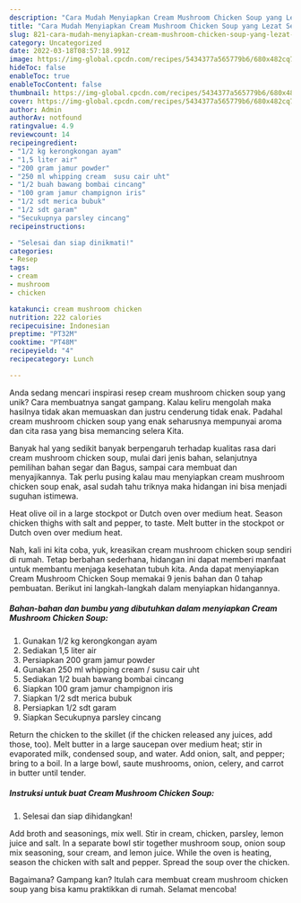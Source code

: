 ```yaml
---
description: "Cara Mudah Menyiapkan Cream Mushroom Chicken Soup yang Lezat Sekali"
title: "Cara Mudah Menyiapkan Cream Mushroom Chicken Soup yang Lezat Sekali"
slug: 821-cara-mudah-menyiapkan-cream-mushroom-chicken-soup-yang-lezat-sekali
category: Uncategorized
date: 2022-03-18T08:57:18.991Z
image: https://img-global.cpcdn.com/recipes/5434377a565779b6/680x482cq70/cream-mushroom-chicken-soup-foto-resep-utama.jpg
hideToc: false
enableToc: true
enableTocContent: false
thumbnail: https://img-global.cpcdn.com/recipes/5434377a565779b6/680x482cq70/cream-mushroom-chicken-soup-foto-resep-utama.jpg
cover: https://img-global.cpcdn.com/recipes/5434377a565779b6/680x482cq70/cream-mushroom-chicken-soup-foto-resep-utama.jpg
author: Admin
authorAv: notfound
ratingvalue: 4.9
reviewcount: 14
recipeingredient:
- "1/2 kg kerongkongan ayam"
- "1,5 liter air"
- "200 gram jamur powder"
- "250 ml whipping cream  susu cair uht"
- "1/2 buah bawang bombai cincang"
- "100 gram jamur champignon iris"
- "1/2 sdt merica bubuk"
- "1/2 sdt garam"
- "Secukupnya parsley cincang"
recipeinstructions:

- "Selesai dan siap dinikmati!"
categories:
- Resep
tags:
- cream
- mushroom
- chicken

katakunci: cream mushroom chicken 
nutrition: 222 calories
recipecuisine: Indonesian
preptime: "PT32M"
cooktime: "PT48M"
recipeyield: "4"
recipecategory: Lunch

---
```





Anda sedang mencari inspirasi resep cream mushroom chicken soup yang unik? Cara membuatnya sangat gampang. Kalau keliru mengolah maka hasilnya tidak akan memuaskan dan justru cenderung tidak enak. Padahal cream mushroom chicken soup yang enak seharusnya mempunyai aroma dan cita rasa yang bisa memancing selera Kita.





Banyak hal yang sedikit banyak berpengaruh terhadap kualitas rasa dari cream mushroom chicken soup, mulai dari jenis bahan, selanjutnya pemilihan bahan segar dan Bagus, sampai cara membuat dan menyajikannya. Tak perlu pusing kalau mau menyiapkan cream mushroom chicken soup enak,      asal sudah tahu triknya maka hidangan ini bisa menjadi suguhan istimewa.














Heat olive oil in a large stockpot or Dutch oven over medium heat. Season chicken thighs with salt and pepper, to taste. Melt butter in the stockpot or Dutch oven over medium heat.






Nah, kali ini kita coba, yuk, kreasikan cream mushroom chicken soup sendiri di rumah. Tetap berbahan sederhana, hidangan ini dapat memberi manfaat untuk membantu menjaga kesehatan tubuh kita. Anda dapat menyiapkan Cream Mushroom Chicken Soup memakai 9 jenis bahan dan 0 tahap pembuatan. Berikut ini langkah-langkah dalam menyiapkan hidangannya.

<!--inarticleads1-->

##### Bahan-bahan dan bumbu yang dibutuhkan dalam menyiapkan Cream Mushroom Chicken Soup:

1. Gunakan 1/2 kg kerongkongan ayam
1. Sediakan 1,5 liter air
1. Persiapkan 200 gram jamur powder
1. Gunakan 250 ml whipping cream / susu cair uht
1. Sediakan 1/2 buah bawang bombai cincang
1. Siapkan 100 gram jamur champignon iris
1. Siapkan 1/2 sdt merica bubuk
1. Persiapkan 1/2 sdt garam
1. Siapkan Secukupnya parsley cincang


Return the chicken to the skillet (if the chicken released any juices, add those, too). Melt butter in a large saucepan over medium heat; stir in evaporated milk, condensed soup, and water. Add onion, salt, and pepper; bring to a boil. In a large bowl, saute mushrooms, onion, celery, and carrot in butter until tender. 

<!--inarticleads2-->

##### Instruksi untuk buat Cream Mushroom Chicken Soup:


1. Selesai dan siap dihidangkan!

Add broth and seasonings, mix well. Stir in cream, chicken, parsley, lemon juice and salt. In a separate bowl stir together mushroom soup, onion soup mix seasoning, sour cream, and lemon juice. While the oven is heating, season the chicken with salt and pepper. Spread the soup over the chicken. 

Bagaimana? Gampang kan? Itulah cara membuat cream mushroom chicken soup yang bisa kamu praktikkan di rumah. Selamat mencoba!
